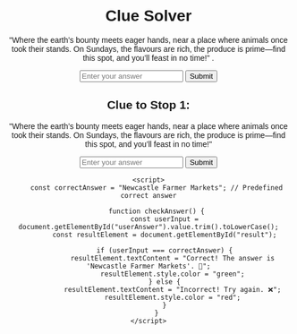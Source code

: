 
<html lang="en">
<head>
    <meta charset="UTF-8">
    <meta name="viewport" content="width=device-width, initial-scale=1.0">
    <title>Clue Solver</title>
    <style>
        body { font-family: Arial, sans-serif; text-align: center; margin: 50px; }
        #feedback { font-weight: bold; margin-top: 10px; }
    </style>
</head>
<body>
    <h1>Clue Solver</h1>
    <p id="clue">"Where the earth’s bounty meets eager hands, near a place where animals once took their stands. On Sundays, the flavours are rich, the produce is prime—find this spot, and you’ll feast in no time!" .</p>
    <input type="text" id="answer" placeholder="Enter your answer">
    <button onclick="checkAnswer()">Submit</button>
    <p id="feedback"></p>
    <button id="nextButton" onclick="nextClue()" style="display:none;">Next Clue</button>

   <!DOCTYPE html>
<html lang="en">
<head>
    <meta charset="UTF-8">
    <meta name="viewport" content="width=device-width, initial-scale=1.0">
    <title>Answer Checker</title>
</head>
<body>
    <h2>Clue to Stop 1:</h2>
    <p>"Where the earth’s bounty meets eager hands, near a place where animals once took their stands. On Sundays, the flavours are rich, the produce is prime—find this spot, and you’ll feast in no time!"</p>
    <input type="text" id="userAnswer" placeholder="Enter your answer">
    <button onclick="checkAnswer()">Submit</button>
    <p id="result"></p>

    <script>
        const correctAnswer = "Newcastle Farmer Markets"; // Predefined correct answer

        function checkAnswer() {
            const userInput = document.getElementById("userAnswer").value.trim().toLowerCase();
            const resultElement = document.getElementById("result");

            if (userInput === correctAnswer) {
                resultElement.textContent = "Correct! The answer is 'Newcastle Farmer Markets'. 🎉";
                resultElement.style.color = "green";
            } else {
                resultElement.textContent = "Incorrect! Try again. ❌";
                resultElement.style.color = "red";
            }
        }
    </script>
</body>
</html>

